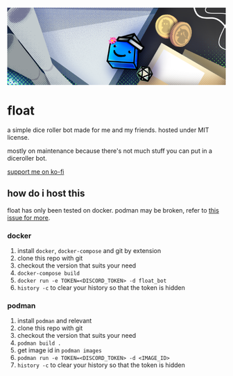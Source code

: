 ![float, the dice, laying on a desk with battlemaps and folder](./.github/banner.png)

# float

a simple dice roller bot made for me and my friends. hosted under MIT license.

mostly on maintenance because there's not much stuff you can put in a diceroller bot.

[support me on ko-fi](https://ko-fi.com/raincaldwell)

## how do i host this

float has only been tested on docker. podman may be broken, refer to [this issue for more](https://github.com/Just-a-Unity-Dev/float/issues/1).

### docker

1. install `docker`, `docker-compose` and git by extension
2. clone this repo with git
3. checkout the version that suits your need
4. `docker-compose build`
5. `docker run -e TOKEN=<DISCORD_TOKEN> -d float_bot`
6. `history -c` to clear your history so that the token is hidden

### podman

1. install `podman` and relevant
2. clone this repo with git
3. checkout the version that suits your need
4. `podman build .`
5. get image id in `podman images`
6. `podman run -e TOKEN=<DISCORD_TOKEN> -d <IMAGE_ID>`
7. `history -c` to clear your history so that the token is hidden
